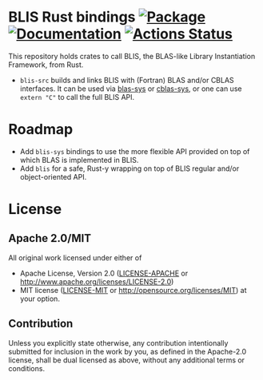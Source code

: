 # BLIS Rust bindings [![Package][package-img]][package-url] [![Documentation][documentation-img]][documentation-url] [![Actions Status][actions-img]][actions-url]

This repository holds crates to call BLIS, the BLAS-like Library Instantiation Framework, from Rust.

* `blis-src` builds and links BLIS with (Fortran) BLAS and/or CBLAS interfaces.
  It can be used via [blas-sys](https://lib.rs/crates/blas-sys) or
  [cblas-sys](https://lib.rs/crates/cblas-sys), or one can use `extern "C"` to
  call the full BLIS API.

# Roadmap

* Add `blis-sys` bindings to use the more flexible API provided on top of which
  BLAS is implemented in BLIS.
* Add `blis` for a safe, Rust-y wrapping on top of BLIS regular and/or
  object-oriented API.

# License

## Apache 2.0/MIT

All original work licensed under either of
 * Apache License, Version 2.0 ([LICENSE-APACHE](LICENSE-APACHE) or http://www.apache.org/licenses/LICENSE-2.0)
 * MIT license ([LICENSE-MIT](LICENSE-MIT) or http://opensource.org/licenses/MIT)
     at your option.

## Contribution

Unless you explicitly state otherwise, any contribution intentionally submitted
for inclusion in the work by you, as defined in the Apache-2.0 license, shall
be dual licensed as above, without any additional terms or conditions.

[package-img]: https://img.shields.io/crates/v/blis-src.svg
[package-url]: https://crates.io/crates/blis-src
[documentation-img]: https://docs.rs/blis-src/badge.svg
[documentation-url]: https://docs.rs/blis-src
[actions-img]: https://github.com/kali/blis-rs/workflows/Rust/badge.svg
[actions-url]: https://github.com/kali/blis-rs/actions
